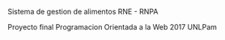 Sistema de gestion de alimentos
RNE - RNPA

Proyecto final Programacion Orientada a la Web
2017
UNLPam
